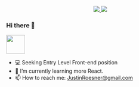 <p align="center"> 
 <a href="https://www.linkedin.com/in/justinroesner" alt="linkedin badge">
   <img src="https://img.shields.io/badge/-JustinRoesner-blue?style=flat-square&logo=Linkedin&logoColor=white&link=https://www.linkedin.com/in/https://www.linkedin.com/in/justinroesner/" />
 </a>
 <a href="http://JustinRoesner.com/" alt="portfolio badge">
   <img src="https://img.shields.io/badge/-JustinRoesner.com-orange?style=flat-square" />
 </a>
</p>

### Hi there 👋
<img src="https://media0.giphy.com/media/o0vwzuFwCGAFO/giphy.gif?cid=ecf05e47pzjltz0x5td28wbv2a8hij1bubzrtr5vt17gd2sl&rid=giphy.gif&ct=g" width="50" height="50" />

- 💻 Seeking Entry Level Front-end position
- 🌱 I’m currently learning more React.
- 📫 How to reach me: JustinRoesner@gmail.com
